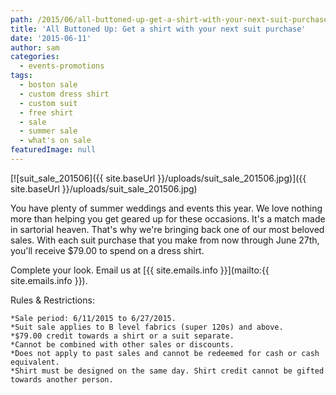 ```yaml
---
path: /2015/06/all-buttoned-up-get-a-shirt-with-your-next-suit-purchase/
title: 'All Buttoned Up: Get a shirt with your next suit purchase'
date: '2015-06-11'
author: sam
categories:
  - events-promotions
tags:
  - boston sale
  - custom dress shirt
  - custom suit
  - free shirt
  - sale
  - summer sale
  - what's on sale
featuredImage: null
---
```

[![suit_sale_201506]({{ site.baseUrl }}/uploads/suit_sale_201506.jpg)]({{ site.baseUrl }}/uploads/suit_sale_201506.jpg)

You have plenty of summer weddings and events this year. We love nothing more than helping you get geared up for these occasions. It's a match made in sartorial heaven. That's why we're bringing back one of our most beloved sales. With each suit purchase that you make from now through June 27th, you'll receive $79.00 to spend on a dress shirt.

Complete your look. Email us at [{{ site.emails.info }}](mailto:{{ site.emails.info }}).

Rules & Restrictions:

	*Sale period: 6/11/2015 to 6/27/2015.
	*Suit sale applies to B level fabrics (super 120s) and above.
	*$79.00 credit towards a shirt or a suit separate.
	*Cannot be combined with other sales or discounts.
	*Does not apply to past sales and cannot be redeemed for cash or cash equivalent.
	*Shirt must be designed on the same day. Shirt credit cannot be gifted towards another person.